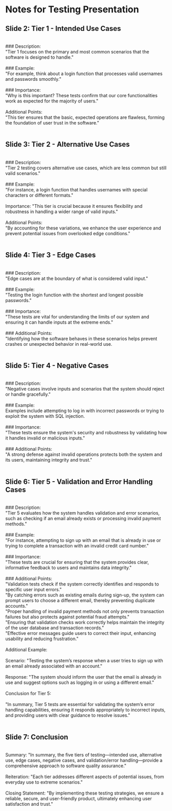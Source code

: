 # Notes for Testing Presentation

## Slide 2: Tier 1 - Intended Use Cases<br>
<br>
    ### Description: <br>
        "Tier 1 focuses on the primary and most common scenarios that the software is designed to handle."<br>
    <br>
    ### Example:<br>
        "For example, think about a login function that processes valid usernames and passwords smoothly."<br>
    <br>
    ### Importance:<br>
        "Why is this important? These tests confirm that our core functionalities work as expected for the majority of users."<br>
    <br>
    Additional Points:<br>
        "This tier ensures that the basic, expected operations are flawless, forming the foundation of user trust in the software."<br>
<br>

## Slide 3: Tier 2 - Alternative Use Cases<br>
<br>
    ### Description:<br>
        "Tier 2 testing covers alternative use cases, which are less common but still valid scenarios."<br>
    <br>
    ### Example:<br>
        "For instance, a login function that handles usernames with special characters or different formats."<br>
    <br>
    Importance: "This tier is crucial because it ensures flexibility and robustness in handling a wider range of valid inputs."<br>
    <br>
    Additional Points:<br>
        "By accounting for these variations, we enhance the user experience and prevent potential issues from overlooked edge conditions."<br>
<br>

## Slide 4: Tier 3 - Edge Cases<br>
<br>
    ### Description:<br>
        "Edge cases are at the boundary of what is considered valid input."<br>
    <br>
    ### Example:<br>
        "Testing the login function with the shortest and longest possible passwords."<br>
    <br>
    ### Importance:<br>
        "These tests are vital for understanding the limits of our system and ensuring it can handle inputs at the extreme ends."<br>
    <br>
    ### Additional Points:<br>
        "Identifying how the software behaves in these scenarios helps prevent crashes or unexpected behavior in real-world use.<br>
<br>

## Slide 5: Tier 4 - Negative Cases<br>
<br>
    ### Description:<br> "Negative cases involve inputs and scenarios that the system should reject or handle gracefully."<br>
    <br>
    ### Example:<br>
        Examples include attempting to log in with incorrect passwords or trying to exploit the system with SQL injection.<br>
    <br>
    ### Importance:<br>
    "These tests ensure the system's security and robustness by validating how it handles invalid or malicious inputs."<br>
    <br>
    ### Additional Points:<br>
        "A strong defense against invalid operations protects both the system and its users, maintaining integrity and trust."<br>
<br>

## Slide 6: Tier 5 - Validation and Error Handling Cases<br>
<br>
    ### Description:<br>
        "Tier 5 evaluates how the system handles validation and error scenarios, such as checking if an email already exists or processing invalid payment methods."<br>
    <br>
    ### Example: <br>
        "For instance, attempting to sign up with an email that is already in use or trying to complete a transaction with an invalid credit card number."<br>
    <br>
    ### Importance:<br>
        "These tests are crucial for ensuring that the system provides clear, informative feedback to users and maintains data integrity."<br>
    <br>
    ### Additional Points:<br>
        "Validation tests check if the system correctly identifies and responds to specific user input errors."<br>
        "By catching errors such as existing emails during sign-up, the system can prompt users to choose a different email, thereby preventing duplicate accounts."<br>
        "Proper handling of invalid payment methods not only prevents transaction failures but also protects against potential fraud attempts."<br>
        "Ensuring that validation checks work correctly helps maintain the integrity of the user database and transaction records."<br>
        "Effective error messages guide users to correct their input, enhancing usability and reducing frustration."<br>
<br>
Additional Example:<br>
<br>
    Scenario: "Testing the system’s response when a user tries to sign up with an email already associated with an account."<br>
    <br>
    Response: "The system should inform the user that the email is already in use and suggest options such as logging in or using a different email."<br>
<br>
Conclusion for Tier 5:<br>
<br>
    "In summary, Tier 5 tests are essential for validating the system’s error handling capabilities, ensuring it responds appropriately to incorrect inputs, and providing users with clear guidance to resolve issues."<br>
<br>

## Slide 7: Conclusion<br>
<br>
    Summary: "In summary, the five tiers of testing—intended use, alternative use, edge cases, negative cases, and validation/error handling—provide a comprehensive approach to software quality assurance."<br>
    <br>
    Reiteration: "Each tier addresses different aspects of potential issues, from everyday use to extreme scenarios."<br>
    <br>
    Closing Statement: "By implementing these testing strategies, we ensure a reliable, secure, and user-friendly product, ultimately enhancing user satisfaction and trust."<br>
